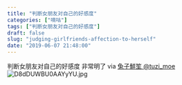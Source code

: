 ```yaml
---
title: "判断女朋友对自己的好感度"
categories: ["嘀咕"]
tags: ["判断女朋友对自己的好感度"]
draft: false
slug: "judging-girlfriends-affection-to-herself"
date: "2019-06-07 21:48:00"
---
```


判断女朋友对自己的好感度
非常明了
via [兔子鮮笙 @tuzi_moe](https://twitter.com/tuzi_moe/status/1136951452390133760 "兔子鮮笙 @tuzi_moe")
![D8dDUWBU0AAYyYU.jpg](https://cdn.jsdelivr.net/gh/eallion/hugo@gh-pages/images/2019/06/3861193999.jpg)
